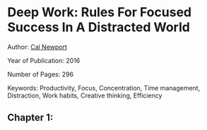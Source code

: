 # Deep Work: Rules For Focused Success In A Distracted World

Author: [Cal Newport](https://calnewport.com/)

Year of Publication: 2016

Number of Pages: 296

Keywords: Productivity, Focus, Concentration, Time management, Distraction, Work habits, Creative thinking, Efficiency

## Chapter 1: